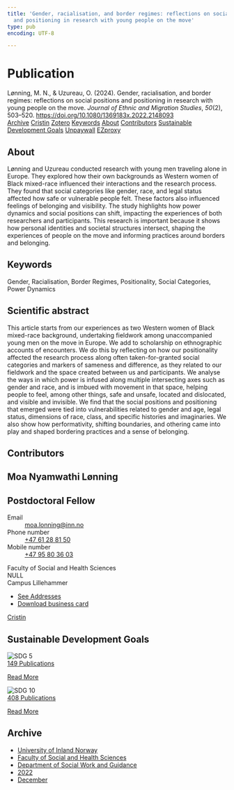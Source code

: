```yaml
---
title: 'Gender, racialisation, and border regimes: reflections on social positions
  and positioning in research with young people on the move'
type: pub
encoding: UTF-8

---
```

<h1>Publication</h1>
<article id="csl-bib-container-F7ZI3CI7" class="csl-bib-container">
  <div class="csl-bib-body"> <div class="csl-entry">Lønning, M. N., &#38; Uzureau, O. (2024). Gender, racialisation, and border regimes: reflections on social positions and positioning in research with young people on the move. <i>Journal of Ethnic and Migration Studies</i>, <i>50</i>(2), 503–520. <a href="https://doi.org/10.1080/1369183x.2022.2148093">https://doi.org/10.1080/1369183x.2022.2148093</a></div> </div>
  <div class="csl-bib-buttons">
    <a href="#taxonomy-article-F7ZI3CI7" alt="archive" class="csl-bib-button">Archive</a>
    <a href="https://app.cristin.no/results/show.jsf?id=2092405" alt="Cristin" class="csl-bib-button">Cristin</a>
    <a href="http://zotero.org/groups/5881554/items/F7ZI3CI7" alt="Zotero" class="csl-bib-button">Zotero</a>
    <a href="#keywords-article-F7ZI3CI7" alt="keywords" class="csl-bib-button">Keywords</a>
    <a href="#about-article-F7ZI3CI7" alt="about_pub" class="csl-bib-button">About</a>
    <a href="#contributors-article-F7ZI3CI7" alt="contributors" class="csl-bib-button">Contributors</a>
    <a href="#sdg-article-F7ZI3CI7" alt="sdg" class="csl-bib-button">Sustainable Development Goals</a>
    <a href="https://ntnuopen.ntnu.no/ntnu-xmlui/bitstream/11250/3084269/1/L%25C3%25B8nning%2b%2526%2bUzureau%2b2022.pdf" alt="Unpaywall" class="csl-bib-button">Unpaywall</a>
    <a href="https://ntnuopen.ntnu.no/ntnu-xmlui/bitstream/11250/3084269/1/L%25C3%25B8nning%2b%2526%2bUzureau%2b2022.pdf" alt="EZproxy" class="csl-bib-button">EZproxy</a>
  </div>
  <div id="csl-bib-meta-container-F7ZI3CI7"></div>
</article>
<div id="csl-bib-meta-F7ZI3CI7" class="csl-bib-meta">
  <article id="about-article-F7ZI3CI7" class="about_pub-article">
    <h1>About</h1>
    Lønning and Uzureau conducted research with young men traveling alone in Europe. They explored how their own backgrounds as Western women of Black mixed-race influenced their interactions and the research process. They found that social categories like gender, race, and legal status affected how safe or vulnerable people felt. These factors also influenced feelings of belonging and visibility. The study highlights how power dynamics and social positions can shift, impacting the experiences of both researchers and participants. This research is important because it shows how personal identities and societal structures intersect, shaping the experiences of people on the move and informing practices around borders and belonging.
  </article>
  <article id="keywords-article-F7ZI3CI7" class="keywords-article">
    <h1>Keywords</h1>
    Gender, Racialisation, Border Regimes, Positionality, Social Categories, Power Dynamics
  </article>
  <article id="abstract-article-F7ZI3CI7" class="abstract-article">
    <h1>Scientific abstract</h1>
    This article starts from our experiences as two Western women of Black mixed-race background, undertaking fieldwork among unaccompanied young men on the move in Europe. We add to scholarship on ethnographic accounts of encounters. We do this by reflecting on how our positionality affected the research process along often taken-for-granted social categories and markers of sameness and difference, as they related to our fieldwork and the space created between us and participants. We analyse the ways in which power is infused along multiple intersecting axes such as gender and race, and is imbued with movement in that space, helping people to feel, among other things, safe and unsafe, located and dislocated, and visible and invisible. We find that the social positions and positioning that emerged were tied into vulnerabilities related to gender and age, legal status, dimensions of race, class, and specific histories and imaginaries. We also show how performativity, shifting boundaries, and othering came into play and shaped bordering practices and a sense of belonging.
  </article>
  <article id="contributors-article-F7ZI3CI7" class="contributors-article">
    <h1>Contributors</h1>
    <div class="personas"> <div class="vrtx-hinn-person-card"> <div class="photo"> <i class="lar la-user-circle missing-person"></i> </div> <div class="info"> <hgroup><h1>Moa Nyamwathi Lønning</h1> <h2>Postdoctoral Fellow</h2> </hgroup><dl> <dt>Email</dt> <dd> <a href="mailto:moa.lonning@inn.no">moa.lonning@inn.no</a> </dd> <dt>Phone number</dt> <dd><a href="tel:+4761288150"> +47 61 28 81 50 </a></dd> <dt>Mobile number</dt> <dd><a href="tel:+4795803603"> +47 95 80 36 03 </a></dd> </dl> <p> Faculty of Social and Health Sciences<br> NULL<br> Campus Lillehammer </p> <ul class="vrtx-hinn-links"> <li><a href="https://www.inn.no/english/find-an-employee/moa-lonning.html#vrtx-hinn-addresses">See Addresses</a></li> <li><a href="https://www.inn.no/english/find-an-employee/moa-lonning.html?vrtx=vcf">Download business card</a></li> </ul> </div> </div> <a href="https://app.cristin.no/persons/show.jsf?id=526986" alt="Cristin URL" class="personas-cristin">Cristin</a> </div>
  </article>
  <article id="sdg-article-F7ZI3CI7" class="sdg-article">
    <h1>Sustainable Development Goals</h1>
    <div class="sdg-container"><div id="sdg5" class="sdg">
        <img src="{{< params subfolder >}}images/sdg/sdg05_en.png" class="image" alt="SDG 5">
        <div class="sdg-overlay">
          <a href="{{< params subfolder >}}en/archive/?sdg=5#archive" class="sdg-publication-count"><span>149</span> Publications</a>
          <p><a href="https://sdgs.un.org/goals/goal5" class="sdg-read-more">Read More</a></p>
        </div>
      </div> <div id="sdg10" class="sdg">
        <img src="{{< params subfolder >}}images/sdg/sdg10_en.png" class="image" alt="SDG 10">
        <div class="sdg-overlay">
          <a href="{{< params subfolder >}}en/archive/?sdg=10#archive" class="sdg-publication-count"><span>408</span> Publications</a>
          <p><a href="https://sdgs.un.org/goals/goal10" class="sdg-read-more">Read More</a></p>
        </div>
      </div></div>
  </article>
  <article id="taxonomy-article-F7ZI3CI7" class="taxonomy-article">
    <h1>Archive</h1>
    <ul>
      <li><a href="{{< params subfolder >}}en/archive/?key=3DCRN523">University of Inland Norway</a></li>
      <li><a href="{{< params subfolder >}}en/archive/?key=IDKFS3MX">Faculty of Social and Health Sciences</a></li>
      <li><a href="{{< params subfolder >}}en/archive/?key=CU4VFGCV">Department of Social Work and Guidance</a></li>
      <li><a href="{{< params subfolder >}}en/archive/?key=7UTH2T35">2022</a></li>
      <li><a href="{{< params subfolder >}}en/archive/?key=3LMPIBB7">December</a></li>
    </ul>
  </article>
</div>

